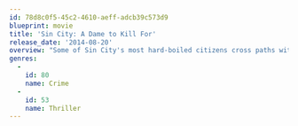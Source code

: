 ```yaml
---
id: 78d8c0f5-45c2-4610-aeff-adcb39c573d9
blueprint: movie
title: 'Sin City: A Dame to Kill For'
release_date: '2014-08-20'
overview: "Some of Sin City's most hard-boiled citizens cross paths with a few of its more reviled inhabitants."
genres:
  -
    id: 80
    name: Crime
  -
    id: 53
    name: Thriller
---
```

